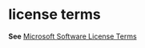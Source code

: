 # license terms

**See** [Microsoft Software License Terms](https://worldready.cloudapp.net/Styleguide/Read?id=2700&topicid=33682)
